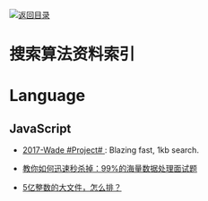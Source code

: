 [![返回目录](https://parg.co/UGo)](https://parg.co/b4z) 
 


 


 


 



# 搜索算法资料索引


# Language
## JavaScript

- [2017-Wade #Project# ](https://github.com/KingPixil/wade): Blazing fast, 1kb search.





- [教你如何迅速秒杀掉：99%的海量数据处理面试题](http://blog.csdn.net/v_july_v/article/details/7382693)

- [5亿整数的大文件，怎么排？](http://www.tuicool.com/articles/ui2Qjyz)

